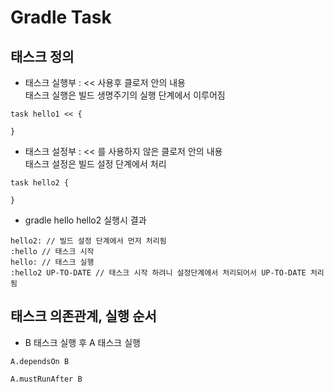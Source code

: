 # Gradle Task

## 태스크 정의
* 태스크 실행부 : << 사용후 클로저 안의 내용  
태스크 실행은 빌드 생명주기의 실행 단계에서 이루어짐
```Gradle
task hello1 << {

}
```
* 태스크 설정부 : << 를 사용하지 않은 클로저 안의 내용  
태스크 설정은 빌드 설정 단계에서 처리
```Gradle
task hello2 {

}
```
* gradle hello hello2 실행시 결과
```Gradle
hello2: // 빌드 설정 단계에서 먼저 처리됨
:hello // 태스크 시작
hello: // 태스크 실행
:hello2 UP-TO-DATE // 태스크 시작 하려니 설정단계에서 처리되어서 UP-TO-DATE 처리됨
```


## 태스크 의존관계, 실행 순서
* B 태스크 실행 후 A 태스크 실행
```Gradle
A.dependsOn B
```
```
A.mustRunAfter B
```